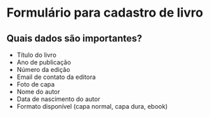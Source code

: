 # Formulário para cadastro de livro

## Quais dados são importantes?

<ul>
  <li>Título do livro</li>
  <li>Ano de publicação</li>
  <li>Número da edição</li>
  <li>Email de contato da editora</li>
  <li>Foto de capa</li>
  <li>Nome do autor</li>
  <li>Data de nascimento do autor</li>
  <li>Formato disponível (capa normal, capa dura, ebook)</li>
</ul>
